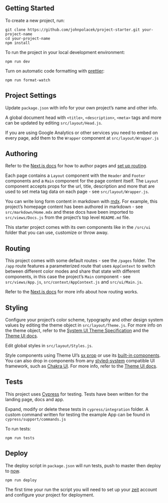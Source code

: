 ## Getting Started

To create a new project, run:

```
git clone https://github.com/johnpolacek/project-starter.git your-project-name
cd your-project-name
npm install
```

To run the project in your local development environment:

```
npm run dev
```

Turn on automatic code formatting with [prettier](https://prettier.io/):

```
npm run format-watch
```

## Project Settings

Update `package.json` with info for your own project’s name and other info.

A global document head with `<title>`, `<description>`, `<meta>` tags and more can be updated by editing `src/layout/Head.js`.

If you are using Google Analytics or other services you need to embed on every page, add them to the `Wrapper` component at `src/layout/Wrapper.js`

## Authoring

Refer to the [Next.js docs](https://nextjs.org/docs/basic-features/pages) for how to author pages and [set up routing](https://nextjs.org/docs/routing/introduction).

Each page contains a `Layout` component with the `Header` and `Footer` components and a `Main` component for the page content itself. The `Layout` component accepts props for the url, title, description and more that are used to set meta tag data on each page - see `src/layout/Wrapper.js`.

You can write long form content in markdown with [mdx](https://mdxjs.com/). For example, this project’s homepage content has been authored in markdown - see `src/markdown/Home.mdx` and these docs have been imported to `src/views/Docs.js` from the project’s top level `README.md` file.

This starter project comes with its own components like in the `/src/ui` folder that you can use, customize or throw away.

## Routing

This project comes with some default routes - see the `/pages` folder. The `/app` route features a parameterized route that uses `AppContext` to switch between different color modes and share that state with different components, in this case the project’s `Main` component - see `src/views/App.js`, `src/context/AppContext.js` and `src/ui/Main.js`.

Refer to the [Next.js docs](https://nextjs.org/docs/routing/introduction) for more info about how routing works.

## Styling

Configure your project’s color scheme, typography and other design system values by editing the theme object in `src/layout/Theme.js`. For more info on the theme object, refer to the [System UI Theme Specification](https://system-ui.com/theme/) and the [Theme UI docs](https://theme-ui.com/theming).

Edit global styles in `src/layout/Styles.js`.

Style components using Theme UI’s [sx prop](https://theme-ui.com/sx-prop) or use its [built-in components](https://theme-ui.com/components). You can also drop in components from any [styled-system](https://styled-system.com/) compatible UI framework, such as [Chakra UI](https://chakra-ui.com/). For more info, refer to the [Theme UI docs](https://theme-ui.com/theming).

## Tests

This project uses [Cypress](https://www.cypress.io/) for testing. Tests have been written for the landing page, docs and app.

Expand, modify or delete these tests in `cypress/integration` folder. A custom command written for testing the example App can be found in `cypress/support/commands.js`

To run tests:

```
npm run tests
```

## Deploy

The deploy script in `package.json` will run tests, push to master then deploy to [now](https://github.com/zeit/now).

```
npm run deploy
```

The first time your run the script you will need to set up your [zeit](https://zeit.co) account and configure your project for deployment.
